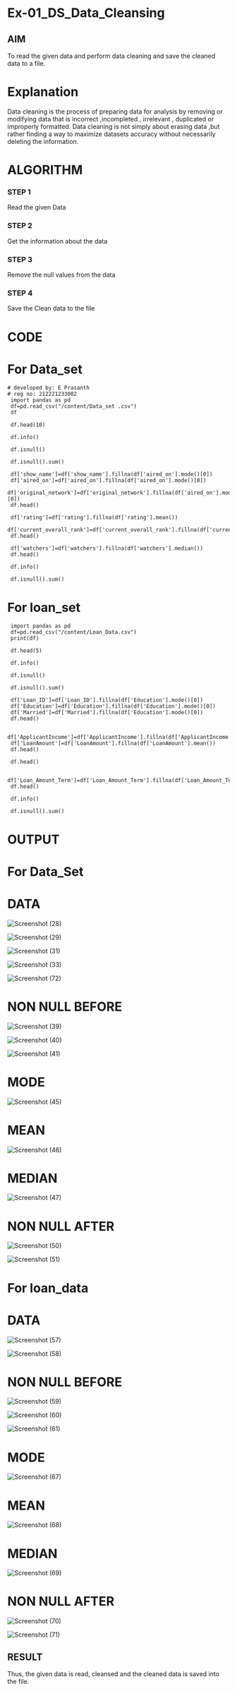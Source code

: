 # Ex-01_DS_Data_Cleansing


## AIM
To read the given data and perform data cleaning and save the cleaned data to a file. 

# Explanation
Data cleaning is the process of preparing data for analysis by removing or modifying data that is incorrect ,incompleted , irrelevant , duplicated or improperly formatted. 
Data cleaning is not simply about erasing data ,but rather finding a way to maximize datasets accuracy without necessarily deleting the information. 

# ALGORITHM
### STEP 1
Read the given Data
### STEP 2
Get the information about the data
### STEP 3
Remove the null values from the data
### STEP 4
Save the Clean data to the file

# CODE 
# For Data_set
```
# developed by: E Prasanth
# reg no: 212221233002
 import pandas as pd
 df=pd.read_csv("/content/Data_set .csv")
 df

 df.head(10)

 df.info()

 df.isnull()

 df.isnull().sum()

 df['show_name']=df['show_name'].fillna(df['aired_on'].mode()[0])
 df['aired_on']=df['aired_on'].fillna(df['aired_on'].mode()[0])
 df['original_network']=df['original_network'].fillna(df['aired_on'].mode()[0])
 df.head()

 df['rating']=df['rating'].fillna(df['rating'].mean())
 df['current_overall_rank']=df['current_overall_rank'].fillna(df['current_overall_rank'].mean
 df.head()

 df['watchers']=df['watchers'].fillna(df['watchers'].median())
 df.head()

 df.info()

 df.isnull().sum()
```

# For loan_set
```
 import pandas as pd
 df=pd.read_csv("/content/Loan_Data.csv")
 print(df)

 df.head(5)

 df.info()

 df.isnull()

 df.isnull().sum()

 df['Loan_ID']=df['Loan_ID'].fillna(df['Education'].mode()[0])
 df['Education']=df['Education'].fillna(df['Education'].mode()[0])
 df['Married']=df['Married'].fillna(df['Education'].mode()[0])
 df.head()

 df['ApplicantIncome']=df['ApplicantIncome'].fillna(df['ApplicantIncome'].mean())
 df['LoanAmount']=df['LoanAmount'].fillna(df['LoanAmount'].mean())
 df.head()

 df.head()

 df['Loan_Amount_Term']=df['Loan_Amount_Term'].fillna(df['Loan_Amount_Term'].median())
 df.head()

 df.info()

 df.isnull().sum()
```
# OUTPUT
# For Data_Set
# DATA
![Screenshot (28)](https://github.com/pradeepasri26/ODD2023-Datascience-Ex01/assets/131433142/19b27941-bb32-4d1f-ac7e-88f22627c2f4)

![Screenshot (29)](https://github.com/pradeepasri26/ODD2023-Datascience-Ex01/assets/131433142/e0066b7c-fde8-41c4-95fd-3cfa91bbc487)

![Screenshot (31)](https://github.com/pradeepasri26/ODD2023-Datascience-Ex01/assets/131433142/b771523b-8783-4fbb-80c1-7612d4b22cd9)

![Screenshot (33)](https://github.com/pradeepasri26/ODD2023-Datascience-Ex01/assets/131433142/1b8dd877-b20d-4e34-8d1f-77b9cfe3b747)

![Screenshot (72)](https://github.com/pradeepasri26/ODD2023-Datascience-Ex01/assets/131433142/c963baec-059f-4663-b6a0-188a3caf6617)

# NON NULL BEFORE
![Screenshot (39)](https://github.com/pradeepasri26/ODD2023-Datascience-Ex01/assets/131433142/85eed589-ae9c-4c95-81f3-64ea67ca48ea)

![Screenshot (40)](https://github.com/pradeepasri26/ODD2023-Datascience-Ex01/assets/131433142/6fc698f6-97d2-4114-8827-3d653fddac5c)

![Screenshot (41)](https://github.com/pradeepasri26/ODD2023-Datascience-Ex01/assets/131433142/f6ef2000-21a5-433a-a1c8-5b33fe432542)

# MODE
![Screenshot (45)](https://github.com/pradeepasri26/ODD2023-Datascience-Ex01/assets/131433142/16b83227-2a98-453b-b260-3febc9ba561f)

# MEAN
![Screenshot (46)](https://github.com/pradeepasri26/ODD2023-Datascience-Ex01/assets/131433142/e74744fb-a440-458a-bc73-86c94e4b30b3)

# MEDIAN
![Screenshot (47)](https://github.com/pradeepasri26/ODD2023-Datascience-Ex01/assets/131433142/3f2a24c9-7f89-4469-942d-2737199a726e)

# NON NULL AFTER
![Screenshot (50)](https://github.com/pradeepasri26/ODD2023-Datascience-Ex01/assets/131433142/2e0e2667-758b-4670-92ee-2e0e5e7188c6)

![Screenshot (51)](https://github.com/pradeepasri26/ODD2023-Datascience-Ex01/assets/131433142/cc99c0d4-02ec-4ba2-a524-8a924e2aa43b)

# For loan_data
# DATA
![Screenshot (57)](https://github.com/pradeepasri26/ODD2023-Datascience-Ex01/assets/131433142/377cd686-c252-421f-889f-dd46cb609aa7)

![Screenshot (58)](https://github.com/pradeepasri26/ODD2023-Datascience-Ex01/assets/131433142/22a33740-dd9d-497b-b767-694dcef822f1)

# NON NULL BEFORE
![Screenshot (59)](https://github.com/pradeepasri26/ODD2023-Datascience-Ex01/assets/131433142/7b752ee1-08c6-44b9-82ce-093556262975)

![Screenshot (60)](https://github.com/pradeepasri26/ODD2023-Datascience-Ex01/assets/131433142/5a72eac1-94d7-4d2c-b1f9-f7406f1ecc43)

![Screenshot (61)](https://github.com/pradeepasri26/ODD2023-Datascience-Ex01/assets/131433142/e3e91cf4-a689-4aa6-aa9b-36bfe10b9d6d)

# MODE
![Screenshot (67)](https://github.com/pradeepasri26/ODD2023-Datascience-Ex01/assets/131433142/bf787221-16f7-4e45-bd3f-b3813bff24dd)

# MEAN
![Screenshot (68)](https://github.com/pradeepasri26/ODD2023-Datascience-Ex01/assets/131433142/3de43e23-0f1e-4fbe-93b0-360088bc07de)

# MEDIAN
![Screenshot (69)](https://github.com/pradeepasri26/ODD2023-Datascience-Ex01/assets/131433142/d1ca9d3a-435e-4a19-8e18-755de9132730)

# NON NULL AFTER
![Screenshot (70)](https://github.com/pradeepasri26/ODD2023-Datascience-Ex01/assets/131433142/519393f9-0ea5-4dd7-b1c7-9f17c24cde55)

![Screenshot (71)](https://github.com/pradeepasri26/ODD2023-Datascience-Ex01/assets/131433142/4029e170-2c06-40d3-b13e-b866ea448f75)

## RESULT
Thus, the given data is read, cleansed and the cleaned data is saved into the file.

